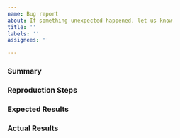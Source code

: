 ```yaml
---
name: Bug report
about: If something unexpected happened, let us know
title: ''
labels: ''
assignees: ''

---
```


### Summary

<!-- A summary of your bug report -->

### Reproduction Steps

<!-- What you did to make it happen. Please provide screenshots and any relevant data. -->

### Expected Results

<!-- What you expected to happen -->

### Actual Results

<!-- What actually happened. Screenshots here are appreciated as well. -->
